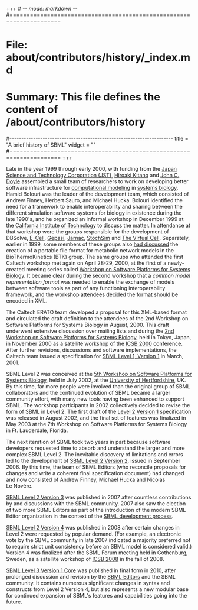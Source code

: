 +++ # -*- mode: markdown -*-
#=====================================================================
# File:    about/contributors/history/_index.md
# Summary: This file defines the content of /about/contributors/history
#---------------------------------------------------------------------
title = "A brief history of SBML"
widget = ""
#=====================================================================
+++

Late in the year 1999 through early 2000, with funding from the [Japan Science and Technology Corporation (JST)](http://www.jst.go.jp/EN/), [Hiroaki Kitano](http://en.wikipedia.org/wiki/Hiroaki_Kitano) and [John C. Doyle](http://www.cds.caltech.edu/~doyle/) assembled a small team of researchers to work on developing better software infrastructure for [computational modeling](http://en.wikipedia.org/computer_model) in [systems biology](http://en.wikipedia.org/systems_biology). Hamid Bolouri was the leader of the development team, which consisted of Andrew Finney, Herbert Sauro, and Michael Hucka. Bolouri identified the need for a framework to enable interoperability and sharing between the different simulation software systems for biology in existence during the late 1990's, and he organized an informal workshop in December 1999 at the [California Institute of Technology](http://www.caltech.edu) to discuss the matter. In attendance at that workshop were the groups responsible for the development of DBSolve, [E-Cell](http://ecell.sourceforge.net/), [Gepasi](http://www.gepasi.org), [Jarnac](http://sbw.kgi.edu/software/jarnac.htm), [StochSim](http://www.pdn.cam.ac.uk/groups/comp-cell/StochSim.html) and [The Virtual Cell](http://www.nrcam.uchc.edu/). Separately, earlier in 1999, some members of these groups also [had discussed](http://groups.google.com/group/bionet.metabolic-reg/browse_thread/thread/61a3b43291a8d1c5?pli=1) the creation of a portable file format for metabolic network models in the BioThermoKinetics (BTK) group. The same groups who attended the first Caltech workshop met again on April 28-29, 2000, at the first of a newly-created meeting series called [ Workshop on Software Platforms for Systems Biology](Events/Workshops/The_1st_Workshop_on_Software_Platforms_for_Systems_Biology "wikilink").  It became clear during the second workshop that a *common model representation format* was needed to enable the exchange of models between software tools as part of any functioning interoperability framework, and the workshop attendees decided the format should be encoded in XML.

The Caltech ERATO team developed a proposal for this XML-based format and circulated the draft definition to the attendees of the 2nd Workshop on Software Platforms for Systems Biology in August, 2000. This draft underwent extensive discussion over mailing lists and during the [ 2nd Workshop on Software Platforms for Systems Biology](Events/Workshops/The_2nd_Workshop_on_Software_Platforms_for_Systems_Biology "wikilink"), held in Tokyo, Japan, in November 2000 as a satellite workshop of the [ICSB 2000](http://www.symbio.jst.go.jp/systemsbiology/icsb/) conference. After further revisions, discussions and software implementations, the Caltech team issued a specification for [SBML Level 1, Version 1](http://www.sbml.org/specifications/sbml-level-1/version-1/) in March, 2001.

SBML Level 2 was conceived at the [ 5th Workshop on Software Platforms for Systems Biology](Events/Workshops/The_5th_Workshop_on_Software_Platforms_for_Systems_Biology "wikilink"), held in July 2002, at the [University of Hertfordshire](http://www.herts.ac.uk/), UK. By this time, far more people were involved than the original group of SBML collaborators and the continued evolution of SBML became a larger community effort, with many new tools having been enhanced to support SBML. The workshop participants in 2002 collectively decided to revise the form of SBML in Level 2. The first draft of the [Level 2 Version 1](http://www.sbml.org/specifications/sbml-level-2/version-1) specification was released in August 2002, and the final set of features was finalized in May 2003 at the 7th Workshop on Software Platforms for Systems Biology in Ft. Lauderdale, Florida.

The next iteration of SBML took two years in part because software developers requested time to absorb and understand the larger and more complex SBML Level 2. The inevitable discovery of limitations and errors led to the development of [SBML Level 2 Version 2](http://www.sbml.org/specifications/sbml-level-2/version-2), issued in September 2006. By this time, the team of SBML Editors (who reconcile proposals for changes and write a coherent final specification document) had changed and now consisted of Andrew Finney, Michael Hucka and Nicolas Le Novère.

[SBML Level 2 Version 3](http://www.sbml.org/specifications/sbml-level-2/version-3) was published in 2007 after countless contributions by and discussions with the SBML community. 2007 also saw the election of two more SBML Editors as part of the introduction of the modern SBML Editor organization in the context of the [ SBML development process](Documents/SBML_Development_Process "wikilink").

[SBML Level 2 Version 4](http://www.sbml.org/specifications/sbml-level-2/version-4) was published in 2008 after certain changes in Level 2 were requested by popular demand. (For example, an electronic vote by the SBML community in late 2007 indicated a majority preferred not to require strict unit consistency before an SBML model is considered valid.) Version 4 was finalized after the SBML Forum meeting held in Gothenburg, Sweden, as a satellite workshop of [ICSB 2008](http://icsb-2008.org) in the fall of 2008.

[SBML Level 3 Version 1 Core](http://sbml.org/Documents/Specifications#SBML_Level_3) was published in final form in 2010, after prolonged discussion and revision by the [SBML Editors](http://sbml.org/About) and the SBML community. It contains numerous significant changes in syntax and constructs from Level 2 Version 4, but also represents a new modular base for continued expansion of SBML's features and capabilities going into the future.
